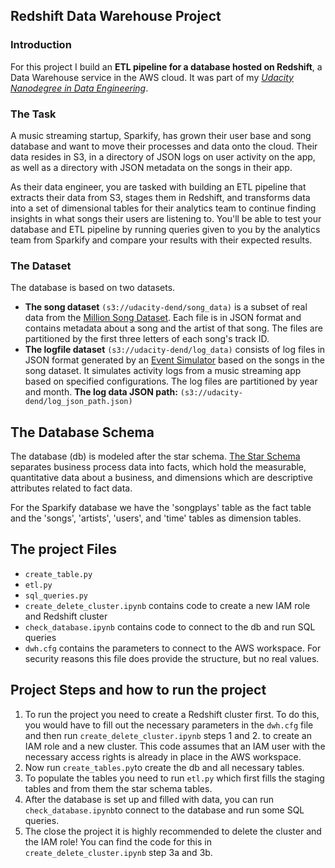 ## Redshift Data Warehouse Project

### Introduction
For this project I build an **ETL pipeline for a database hosted on Redshift**, a Data Warehouse service in the AWS cloud. It was part of my *[Udacity Nanodegree in Data Engineering](https://www.udacity.com/course/data-engineer-nanodegree--nd027)*.

### The Task
A music streaming startup, Sparkify, has grown their user base and song database and want to move their processes and data onto the cloud. Their data resides in S3, in a directory of JSON logs on user activity on the app, as well as a directory with JSON metadata on the songs in their app.

As their data engineer, you are tasked with building an ETL pipeline that extracts their data from S3, stages them in Redshift, and transforms data into a set of dimensional tables for their analytics team to continue finding insights in what songs their users are listening to. You'll be able to test your database and ETL pipeline by running queries given to you by the analytics team from Sparkify and compare your results with their expected results.

### The Dataset
The database is based on two datasets. 
- **The song dataset** `(s3://udacity-dend/song_data)` is a subset of real data from the [Million Song Dataset](http://millionsongdataset.com/). Each file is in JSON format and contains metadata about a song and the artist of that song. The files are partitioned by the first three letters of each song's track ID. 
- **The logfile dataset** `(s3://udacity-dend/log_data)` consists of log files in JSON format generated by an [Event Simulator](https://github.com/Interana/eventsim) based on the songs in the song dataset. It simulates activity logs from a music streaming app based on specified configurations. The log files are partitioned by year and month.
**The log data JSON path:** `(s3://udacity-dend/log_json_path.json)`

## The Database Schema

The database (db) is modeled after the star schema. [The Star Schema](https://en.wikipedia.org/wiki/Star_schema) separates business process data into facts, which hold the measurable, quantitative data about a business, and dimensions which are descriptive attributes related to fact data. 

For the Sparkify database we have the 'songplays' table as the fact table and the 'songs', 'artists', 'users', and 'time' tables as dimension tables.

## The project Files

- `create_table.py` 
- `etl.py`
- `sql_queries.py`
- `create_delete_cluster.ipynb` contains code to create a new IAM role and Redshift cluster
- `check_database.ipynb` contains code to connect to the db and run SQL queries
- `dwh.cfg` contains the parameters to connect to the AWS workspace. For security reasons this file does provide the structure, but no real values. 

## Project Steps and how to run the project

1. To run the project you need to create a Redshift cluster first. To do this, you would have to fill out the necessary parameters in the `dwh.cfg` file and then run `create_delete_cluster.ipynb` steps 1 and 2. to create an IAM role and a new cluster. This code assumes that an IAM user with the necessary access rights is already in place in the AWS workspace.
2. Now run `create_tables.py`to create the db and all necessary tables.
3. To populate the tables you need to run `etl.py` which first fills the staging tables and from them the star schema tables.
4. After the database is set up and filled with data, you can run `check_database.ipynb`to connect to the database and run some SQL queries.
5. The close the project it is highly recommended to delete the cluster and the IAM role! You can find the code for this in `create_delete_cluster.ipynb` step 3a and 3b.
